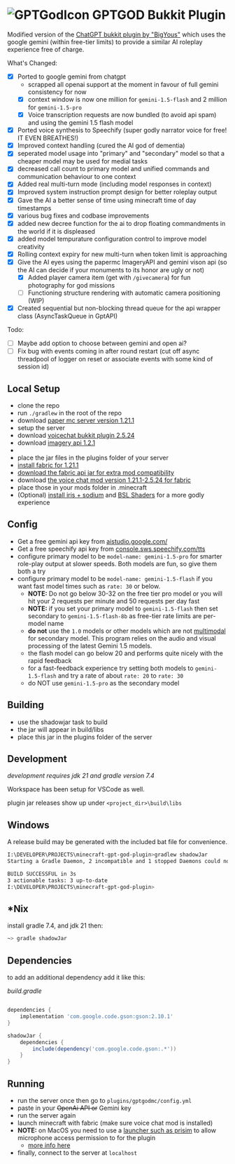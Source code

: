 # ![GPTGodIcon](https://github.com/user-attachments/assets/15ee2068-82d8-419a-9247-17332ec84600) GPTGOD Bukkit Plugin
Modified version of the [ChatGPT bukkit plugin by "BigYous"](https://github.com/YOUSY0US3F/minecraft-gpt-god-plugin) which uses the google gemini (within free-tier limits) to provide a similar AI roleplay experience free of charge.

What's Changed:

- [x] Ported to google gemini from chatgpt
    - scrapped all openai support at the moment in favour of full gemini consistency for now
    - [x] context window is now one million for `gemini-1.5-flash` and 2 million for `gemini-1.5-pro`
    - [x] Voice transcription requests are now bundled (to avoid api spam) and using the gemini 1.5 flash model
    
- [x] Ported voice synthesis to Speechify (super godly narrator voice for free! IT EVEN BREATHES!)
- [x] Improved context handling (cured the AI god of dementia)
- [x] seperated model usage into "primary" and "secondary" model so that a cheaper model may be used for medial tasks
- [x] decreased call count to primary model and unified commands and communication behaviour to one context 
- [x] Added real multi-turn mode (including model responses in context)
- [x] Improved system instruction prompt design for better roleplay output
- [x] Gave the AI a better sense of time using minecraft time of day timestamps
- [x] various bug fixes and codbase improvements
- [x] added new decree function for the ai to drop floating commandments in the world if it is displeased
- [x] added model tempurature configuration control to improve model creativity
- [x] Rolling context expiry for new multi-turn when token limit is approaching
- [x] Give the AI eyes using the papermc ImageryAPI and gemini vison api (so the AI can decide if your monuments to its honor are ugly or not)
  - [x] Added player camera item (get with `/givecamera`) for fun photography for god missions
  - [ ] Functioning structure rendering with automatic camera positioning (WIP)
- [x] Created sequential but non-blocking thread queue for the api wrapper class (AsyncTaskQueue in GptAPI)

Todo:

- [ ] Maybe add option to choose between gemini and open ai?
- [ ] Fix bug with events coming in after round restart (cut off async threadpool of logger on reset or associate events with some kind of session id)

## Local Setup

- clone the repo
- run `./gradlew` in the root of the repo
- download [paper mc server version 1.21.1](https://papermc.io/downloads/paper)
- setup the server
- download [voicechat bukkit plugin 2.5.24](https://modrinth.com/plugin/simple-voice-chat/version/bukkit-2.5.24)
- download [imagery api 1.2.1](https://github.com/jensjeflensje/minecraft_imagery/releases/tag/1.2.1)
- 
- place the jar files in the plugins folder of your server
- [install fabric for 1.21.1](https://fabricmc.net/use/installer/)
- [download the fabric api jar for extra mod compatibility](https://www.curseforge.com/minecraft/mc-mods/fabric-api/files/5848063)
- download [the voice chat mod version 1.21.1-2.5.24 for fabric](https://modrinth.com/plugin/simple-voice-chat/version/fabric-1.21.4-2.5.24)
- place those in your mods folder in .minecraft
- (Optional) [install iris + sodium](https://www.irisshaders.dev/) and [BSL Shaders](https://www.curseforge.com/minecraft/shaders/bsl-shaders) for a more godly experience

## Config
- Get a free gemini api key from [aistudio.google.com/](https://aistudio.google.com/)
- Get a free speechify api key from [console.sws.speechify.com/tts](https://console.sws.speechify.com/tts)
- configure primary model to be `model-name: gemini-1.5-pro` for smarter role-play output at slower speeds. Both models are fun, so give them both a try
- configure primary model to be `model-name: gemini-1.5-flash` if you want fast model times such as `rate: 30` or below.
    - **NOTE:** Do not go below 30-32 on the free tier pro model or you will hit your 2 requests per minute and 50 requests per day fast
    - **NOTE:** if you set your primary model to `gemini-1.5-flash` then set secondary to `gemini-1.5-flash-8b` as free-tier rate limits are per-model name
    - **do not** use the `1.0` models or other models which are not [multimodal](https://cloud.google.com/use-cases/multimodal-ai) for secondary model. This program relies on the audio and visual processing of the latest Gemini 1.5 models.
    - the flash model can go below 20 and performs quite nicely with the rapid feedback
    - for a fast-feedback experience try setting both models to `gemini-1.5-flash` and try a rate of about `rate: 20` to `rate: 30`
    - do NOT use `gemini-1.5-pro` as the secondary model

## Building

- use the shadowjar task to build
- the jar will appear in build/libs
- place this jar in the plugins folder of the server

## Development

*development requires jdk 21 and gradle version 7.4*

Workspace has been setup for VSCode as well.

plugin jar releases show up under `<project_dir>\build\libs`

## Windows
A release build may be generated with the included bat file for convenience.
```bash
I:\DEVELOPER\PROJECTS\minecraft-gpt-god-plugin>gradlew shadowJar
Starting a Gradle Daemon, 2 incompatible and 1 stopped Daemons could not be reused, use --status for details

BUILD SUCCESSFUL in 3s
3 actionable tasks: 3 up-to-date
I:\DEVELOPER\PROJECTS\minecraft-gpt-god-plugin>
```

## *Nix

install gradle 7.4, and jdk 21 then:

```bash
~> gradle shadowJar
```

## Dependencies

to add an additional dependency add it like this:

*build.gradle*

``` Groovy

dependencies {
    implementation 'com.google.code.gson:gson:2.10.1'
}

shadowJar {
    dependencies {
        include(dependency('com.google.code.gson:.*'))
    }
}

```

## Running

- run the server once then go to `plugins/gptgodmc/config.yml`
- paste in your ~~OpenAi API or~~ Gemini key
- run the server again
- launch minecraft with fabric (make sure voice chat mod is installed)
- **NOTE:** on MacOS you need to use a [launcher such as prisim](https://prismlauncher.org/) to allow microphone access permission to for the plugin
  - [more info here](https://modrepo.de/minecraft/voicechat/wiki/macos)
- finally, connect to the server at `localhost`
